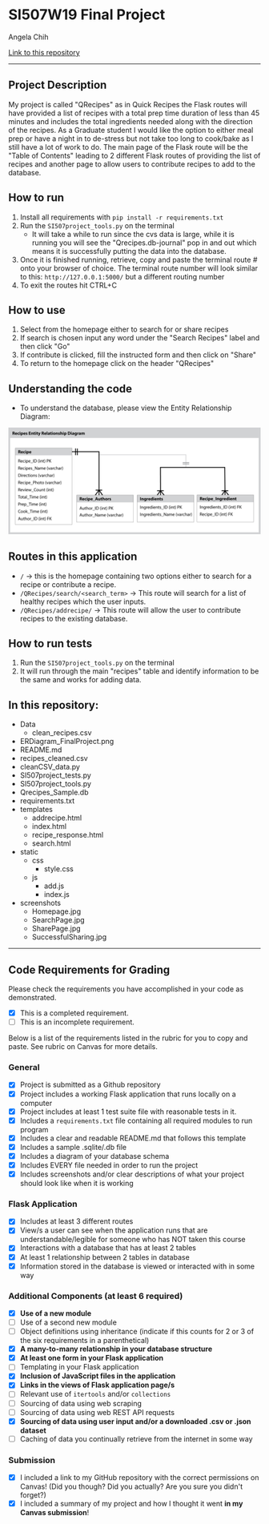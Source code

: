 # SI507W19 Final Project

Angela Chih

[Link to this repository](https://github.com/ahcdesign/SI507W19FinalProject)

---

## Project Description

My project is called "QRecipes" as in Quick Recipes the Flask routes will have provided a list of recipes 
with a total prep time duration of less than 45 minutes and includes the total ingredients needed along with the 
direction of the recipes. As a Graduate student I would like the option to either meal prep or have a night in to 
de-stress but not take too long to cook/bake as I still have a lot of work to do. The main page of the Flask route 
will be the "Table of Contents" leading to 2 different Flask routes of providing the list of recipes and another page 
to allow users to contribute recipes to add to the database.

## How to run

1. Install all requirements with `pip install -r requirements.txt`
2. Run the `SI507project_tools.py` on the terminal 
	- It will take a while to run since the cvs data is large, while it is running you will see the "Qrecipes.db-journal" pop in and out which means it is successfully putting the data into the database. 
3. Once it is finished running, retrieve, copy and paste the terminal route # onto your browser of choice. The terminal route number will look similar to this: ``http://127.0.0.1:5000/`` but a different routing number
4. To exit the routes hit CTRL+C

## How to use

1. Select from the homepage either to search for or share recipes
2. If search is chosen input any word under the "Search Recipes" label and then click "Go"
4. If contribute is clicked, fill the instructed form and then click on "Share"
5. To return to the homepage click on the header "QRecipes"

## Understanding the code

- To understand the database, please view the Entity Relationship Diagram: 

![alt text](ERDiagram_FinalProject.png)


## Routes in this application
- `/` -> this is the homepage containing two options either to search for a recipe or contribute a recipe.
- `/QRecipes/search/<search_term>` -> This route will search for a list of healthy recipes which the user inputs.
- `/QRecipes/addrecipe/` -> This route will allow the user to contribute recipes to the existing database. 

## How to run tests
1. Run the `SI507project_tools.py` on the terminal
2. It will run through the main "recipes" table and identify information to be the same and works for adding data.

<!-- NOTE: Need not have 3 steps, but should have as many as are appropriate! -->

## In this repository:
- Data
  - clean_recipes.csv
- ERDiagram_FinalProject.png
- README.md
- recipes_cleaned.csv
- cleanCSV_data.py
- SI507project_tests.py
- SI507project_tools.py
- Qrecipes_Sample.db
- requirements.txt
- templates
	- addrecipe.html
	- index.html
	- recipe_response.html
	- search.html
- static
	- css
		- style.css
	- js
		- add.js
		- index.js
- screenshots
	- Homepage.jpg
	- SearchPage.jpg
	- SharePage.jpg
	- SuccessfulSharing.jpg
		
---
## Code Requirements for Grading
Please check the requirements you have accomplished in your code as demonstrated.
- [x] This is a completed requirement.
- [ ] This is an incomplete requirement.

Below is a list of the requirements listed in the rubric for you to copy and paste.  See rubric on Canvas for more details.

### General
- [x] Project is submitted as a Github repository
- [x] Project includes a working Flask application that runs locally on a computer
- [x] Project includes at least 1 test suite file with reasonable tests in it.
- [x] Includes a `requirements.txt` file containing all required modules to run program
- [x] Includes a clear and readable README.md that follows this template
- [x] Includes a sample .sqlite/.db file
- [x] Includes a diagram of your database schema
- [x] Includes EVERY file needed in order to run the project
- [x] Includes screenshots and/or clear descriptions of what your project should look like when it is working

### Flask Application
- [x] Includes at least 3 different routes
- [x] View/s a user can see when the application runs that are understandable/legible for someone who has NOT taken this course
- [x] Interactions with a database that has at least 2 tables
- [x] At least 1 relationship between 2 tables in database
- [x] Information stored in the database is viewed or interacted with in some way

### Additional Components (at least 6 required)
- [x] **Use of a new module**
- [ ] Use of a second new module
- [ ] Object definitions using inheritance (indicate if this counts for 2 or 3 of the six requirements in a parenthetical)
- [x] **A many-to-many relationship in your database structure**
- [x] **At least one form in your Flask application**
- [ ] Templating in your Flask application
- [x] **Inclusion of JavaScript files in the application**
- [x] **Links in the views of Flask application page/s**
- [ ] Relevant use of `itertools` and/or `collections`
- [ ] Sourcing of data using web scraping
- [ ] Sourcing of data using web REST API requests
- [x] **Sourcing of data using user input and/or a downloaded .csv or .json dataset**
- [ ] Caching of data you continually retrieve from the internet in some way

### Submission
- [x] I included a link to my GitHub repository with the correct permissions on Canvas! (Did you though? Did you actually? Are you sure you didn't forget?)
- [x] I included a summary of my project and how I thought it went **in my Canvas submission**!
